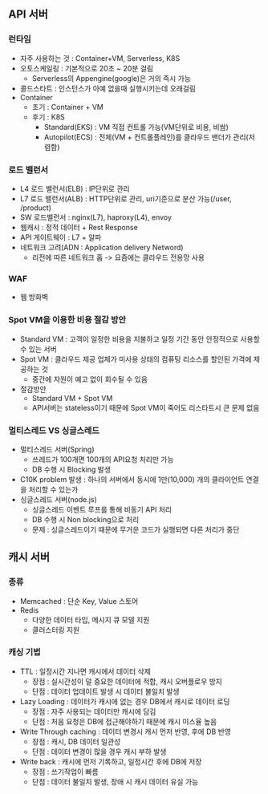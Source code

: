 ## API 서버
### 런타임
  - 자주 사용하는 것 : Container+VM, Serverless, K8S
  - 오토스케일링 : 기본적으로 20초 ~ 20분 걸림
    - Serverless의 Appengine(google)은 거의 즉시 가능
  - 콜드스타트 : 인스턴스가 아예 없을때 실행시키는데 오래걸림
  - Container
    - 초기 : Container + VM
    - 후기 : K8S
      - Standard(EKS) : VM 직접 컨트롤 가능(VM단위로 비용, 비쌈)
      - Autopilot(ECS) : 전체(VM + 컨트롤플레인)를 클라우드 밴더가 관리(저렴함)

### 로드 밸런서
  - L4 로드 밸런서(ELB) : IP단위로 관리
  - L7 로드 밸런서(ALB) : HTTP단위로 관리, uri기준으로 분산 가능(/user, /product)
  - SW 로드밸런서 : nginx(L7), haproxy(L4), envoy
  - 웹캐시 : 정적 데이터 + Rest Response
  - API 게이트웨이 : L7 + 알파
  - 네트워크 고려(ADN : Application delivery Netword) 
    - 리전에 따른 네트워크 홉 -> 요즘에는 클라우드 전용망 사용

### WAF
  - 웹 방화벽

### Spot VM을 이용한 비용 절감 방안
  - Standard VM : 고객이 일정한 비용을 지불하고 일정 기간 동안 안정적으로 사용할 수 있는 서버
  - Spot VM : 클라우드 제공 업체가 미사용 상태의 컴퓨팅 리소스를 할인된 가격에 제공하는 것
    - 중간에 자원이 예고 없이 회수될 수 있음
  - 절감방안
    - Standard VM + Spot VM
    - API서버는 stateless이기 때문에 Spot VM이 죽어도 리스타트시 큰 문제 없음

### 멀티스레드 VS 싱글스레드
  - 멀티스레드 서버(Spring) 
    - 쓰레드가 100개면 100개의 API요청 처리만 가능
    - DB 수행 시 Blocking 발생
  - C10K problem 발생 : 하나의 서버에서 동시에 1만(10,000) 개의 클라이언트 연결을 처리할 수 있는가
  - 싱글스레드 서버(node.js)
    - 싱글스레드 이벤트 루프를 통해 비동기 API 처리
    - DB 수행 시 Non blocking으로 처리
    - 문제 : 싱글스레드이기 때문에 무거운 코드가 실행되면 다른 처리가 중단

## 캐시 서버
### 종류
  - Memcached : 단순 Key, Value 스토어
  - Redis
    - 다양한 데이터 타입, 메시지 큐 모델 지원
    - 클러스터링 지원

### 캐싱 기법
  - TTL : 일정시간 지나면 캐시에서 데이터 삭제
    - 장점 : 실시간성이 덜 중요한 데이터에 적합, 캐시 오버플로우 방지
    - 단점 : 데이터 업데이트 발생 시 데이터 불일치 발생
  - Lazy Loading : 데이터가 캐시에 없는 경우 DB에서 캐시로 데이터 로딩
    - 장점 : 자주 사용되는 데이터만 캐시에 담김
    - 단점 : 처음 요청은 DB에 접근해야하기 때문에 캐시 미스율 높음
  - Write Through caching : 데이터 변경시 캐시 먼저 반영, 후에 DB 반영
    - 장점 : 캐시, DB 데이터 일관성
    - 단점 : 데이터 변경이 많을 경우 캐시 부하 발생
  - Write back : 캐시에 먼저 기록하고, 일정시간 후에 DB에 저장
    - 장점 : 쓰기작업이 빠름
    - 단점 : 데이터 불일치 발생, 장애 시 캐시 데이터 유실 가능